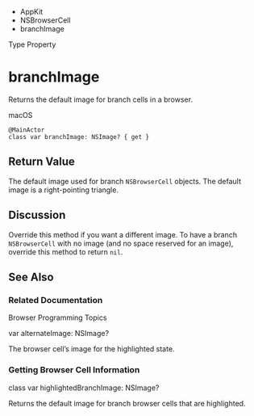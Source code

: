 

- AppKit
- NSBrowserCell
-  branchImage 

Type Property

# branchImage

Returns the default image for branch cells in a browser.

macOS

``` source
@MainActor
class var branchImage: NSImage? { get }
```

## Return Value

The default image used for branch `NSBrowserCell` objects. The default image is a right-pointing triangle.

## Discussion

Override this method if you want a different image. To have a branch `NSBrowserCell` with no image (and no space reserved for an image), override this method to return `nil`.

## See Also

### Related Documentation

Browser Programming Topics

var alternateImage: NSImage?

The browser cell’s image for the highlighted state.

### Getting Browser Cell Information

class var highlightedBranchImage: NSImage?

Returns the default image for branch browser cells that are highlighted.

